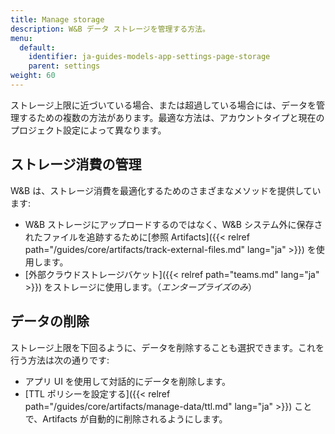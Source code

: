 ```yaml
---
title: Manage storage
description: W&B データ ストレージを管理する方法。
menu:
  default:
    identifier: ja-guides-models-app-settings-page-storage
    parent: settings
weight: 60
---
```


ストレージ上限に近づいている場合、または超過している場合には、データを管理するための複数の方法があります。最適な方法は、アカウントタイプと現在のプロジェクト設定によって異なります。

## ストレージ消費の管理
W&B は、ストレージ消費を最適化するためのさまざまなメソッドを提供しています:

- W&B ストレージにアップロードするのではなく、W&B システム外に保存されたファイルを追跡するために[参照 Artifacts]({{< relref path="/guides/core/artifacts/track-external-files.md" lang="ja" >}}) を使用します。
- [外部クラウドストレージバケット]({{< relref path="teams.md" lang="ja" >}}) をストレージに使用します。（*エンタープライズのみ*）

## データの削除
ストレージ上限を下回るように、データを削除することも選択できます。これを行う方法は次の通りです:

- アプリ UI を使用して対話的にデータを削除します。
- [TTL ポリシーを設定する]({{< relref path="/guides/core/artifacts/manage-data/ttl.md" lang="ja" >}}) ことで、Artifacts が自動的に削除されるようにします。